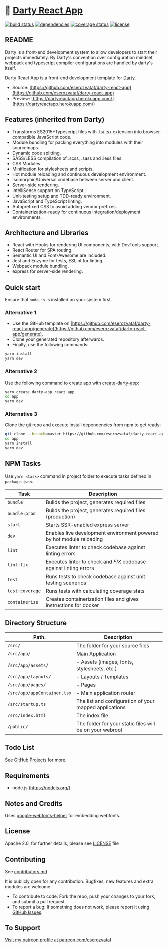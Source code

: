 # 🎯 [Darty React App](https://github.com/eserozvataf/darty-react-app)

[![build status][build-image]][build-url]
[![dependencies][dep-image]][dep-url]
[![coverage status][coverage-image]][coverage-url]
[![license][license-image]][license-url]

## README

Darty is a front-end development system to allow developers to start their projects immediately. By Darty's convention over configuration mindset, webpack and typescript compiler configurations are handled by darty's itself.

Darty React App is a front-end development template for [Darty](https://github.com/eserozvataf/darty).

* Source: [https://github.com/eserozvataf/darty-react-app](https://github.com/eserozvataf/darty-react-app)
* Preview: [https://dartyreactapp.herokuapp.com/](https://dartyreactapp.herokuapp.com/)


## Features (inherited from Darty)

* Transforms ES2015+Typescript files with .ts/.tsx extension into browser-compatible JavaScript code.
* Module bundling for packing everything into modules with their sourcemaps.
* Dynamic code splitting.
* SASS/LESS compilation of .scss, .sass and .less files.
* CSS Modules.
* Minification for stylesheets and scripts.
* Hot module reloading and continuous development environment.
* Isomorphic/Universal codebase between server and client.
* Server-side rendering.
* IntelliSense support on TypeScript.
* Unit-testing setup and TDD-ready environment.
* JavaScript and TypeScript linting.
* Autoprefixed CSS to avoid adding vendor prefixes.
* Containerization-ready for continuous integration/deployment environments.


## Architecture and Libraries

* React with Hooks for rendering UI components, with DevTools support.
* React Router for SPA routing.
* Semantic UI and Font-Awesome are included.
* Jest and Enzyme for tests, ESLint for linting.
* Webpack module bundling.
* express for server-side rendering.


## Quick start

Ensure that `node.js` is installed on your system first.

### Alternative 1
- Use the GitHub template on [https://github.com/eserozvataf/darty-react-app/generate](https://github.com/eserozvataf/darty-react-app/generate).
- Clone your generated repository afterwards.
- Finally, use the following commands:

```sh
yarn install
yarn dev
```

### Alternative 2
Use the following command to create app with [create-darty-app](https://github.com/eserozvataf/create-darty-app):

```sh
yarn create darty-app react app
cd app
yarn dev
```

### Alternative 3
Clone the git repo and execute install dependencies from npm to get ready:

```sh
git clone --branch=master https://github.com/eserozvataf/darty-react-app.git app
cd app
yarn install
yarn dev
```

## NPM Tasks

Use `yarn <task>` command in project folder to execute tasks defined in `package.json`.

| Task                     | Description                                                                            |
|--------------------------|----------------------------------------------------------------------------------------|
| `bundle`                 | Builds the project, generates required files                                           |
| `bundle:prod`            | Builds the project, generates required files (production)                              |
| `start`                  | Starts SSR-enabled express server                                                      |
| `dev`                    | Enables live development environment powered by hot module reloading                   |
| `lint`                   | Executes linter to check codebase against linting errors                               |
| `lint:fix`               | Executes linter to check and *FIX* codebase against linting errors                     |
| `test`                   | Runs tests to check codebase against unit testing scenerios                            |
| `test:coverage`          | Runs tests with calculating coverage stats                                             |
| `containerize`           | Creates containerization files and gives instructions for docker                       |


## Directory Structure

| Path.                                           | Description                                                     |
|-------------------------------------------------|-----------------------------------------------------------------|
| `/src/`                                         | The folder for your source files                                |
| `/src/app/`                                     | Main Application                                                |
| `/src/app/assets/`                              | - Assets (images, fonts, stylesheets, etc.)                     |
| `/src/app/layouts/`                             | - Layouts / Templates                                           |
| `/src/app/pages/`                               | - Pages                                                         |
| `/src/app/appContainer.tsx`                     | - Main application router                                       |
| `/src/startup.ts`                               | The list and configuration of your mapped applications          |
| `/src/index.html`                               | The index file                                                  |
| `/public/`                                      | The folder for your static files will be on your webroot        |


## Todo List

See [GitHub Projects](https://github.com/eserozvataf/darty-react-app/projects) for more.


## Requirements

* node.js (https://nodejs.org/)


## Notes and Credits

Uses [google-webfonts-helper](https://google-webfonts-helper.herokuapp.com/) for embedding webfonts.


## License

Apache 2.0, for further details, please see [LICENSE](LICENSE) file


## Contributing

See [contributors.md](contributors.md)

It is publicly open for any contribution. Bugfixes, new features and extra modules are welcome.

* To contribute to code: Fork the repo, push your changes to your fork, and submit a pull request.
* To report a bug: If something does not work, please report it using [GitHub Issues](https://github.com/eserozvataf/darty-react-app/issues).


## To Support

[Visit my patreon profile at patreon.com/eserozvataf](https://www.patreon.com/eserozvataf)


[build-image]: https://github.com/eserozvataf/darty-react-app/workflows/CI/badge.svg
[build-url]: https://github.com/eserozvataf/darty-react-app/actions?workflow=CI
[dep-image]: https://img.shields.io/david/eserozvataf/darty-react-app.svg?style=flat-square
[dep-url]: https://github.com/eserozvataf/darty-react-app
[coverage-image]: https://img.shields.io/codecov/c/gh/eserozvataf/darty-react-app/master.svg?style=flat-square
[coverage-url]: https://codecov.io/gh/eserozvataf/darty-react-app
[license-image]: https://img.shields.io/github/license/eserozvataf/darty-react-app.svg?style=flat-square
[license-url]: https://github.com/eserozvataf/darty-react-app/blob/master/LICENSE
